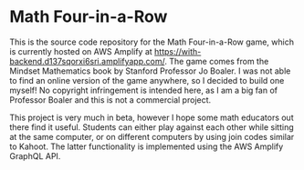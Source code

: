 # Math Four-in-a-Row

This is the source code repository for the Math Four-in-a-Row game, which is currently hosted on AWS Amplify at https://with-backend.d137sqorxi6sri.amplifyapp.com/. The game comes from the Mindset Mathematics book by Stanford Professor Jo Boaler. I was not able to find an online version of the game anywhere, so I decided to build one myself! No copyright infringement is intended here, as I am a big fan of Professor Boaler and this is not a commercial project.

This project is very much in beta, however I hope some math educators out there find it useful. Students can either play against each other while sitting at the same computer, or on different computers by using join codes similar to Kahoot. The latter functionality is implemented using the AWS Amplify GraphQL API. 
